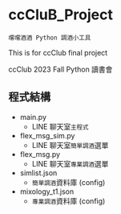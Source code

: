 # ccCluB_Project

`嚐嚐酒酒 Python 調酒小工具`

This is for ccClub final project

ccClub 2023 Fall Python 讀書會

## 程式結構
* main.py
  * LINE 聊天室`主程式`
* flex_msg_sim.py
  * LINE 聊天室`簡單調酒`選單
* flex_msg.py
  * LINE 聊天室`專業調酒`選單
* simlist.json
  * `簡單調酒`資料庫 (config)
* mixology_t1.json
  * `專業調酒`資料庫 (config)
